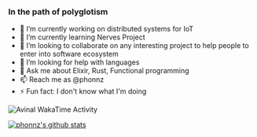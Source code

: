 ### In the path of polyglotism

- 🔭 I’m currently working on distributed systems for IoT
- 🌱 I’m currently learning Nerves Project
- 👯 I’m looking to collaborate on any interesting project to help people to enter into software ecosystem
- 🤔 I’m looking for help with languages
- 💬 Ask me about Elixir, Rust, Functional programming
- 📫 Reach me as @phonnz
- ⚡ Fun fact: I don't know what I'm doing

<img src="https://github.com/phonnz/phonnz/blob/master/images/stat.svg" alt="Avinal WakaTime Activity"/>

[![phonnz's github stats](https://github-readme-stats.vercel.app/api/top-langs?username=phonnz)](https://github.com/phonnz/github-readme-stats)
